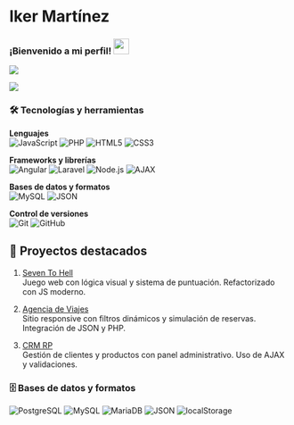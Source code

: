  # Iker Martínez
<h3 align="letf">
  ¡Bienvenido a mi perfil!
  <img src="https://media.giphy.com/media/hvRJCLFzcasrR4ia7z/giphy.gif" width="28">
</h3>

<!-- Escritura de SVG por DenverCoder1 - https://github.com/DenverCoder1/readme-typing-svg -->
<p align="left">
  <img src="https://github-profile-summary-cards.vercel.app/api/cards/profile-details?username=moimenta84&theme=github_dark" />
</p>



<!-- Algunas insignias son de https://github.com/Ileriayo/markdown-badges -->


<p align="rigth">
  <img src="https://readme-typing-svg.demolab.com?font=Fira+Code&size=22&pause=1000&color=00FF99&center=true&vCenter=true&width=435&lines=Fullstack+Developer+en+formación;Apasionado+por+Angular+y+Node.js;Buscando+prácticas+inclusivas+en+2026" />
</p>




### 🛠️ Tecnologías y herramientas

**Lenguajes**  
![JavaScript](https://img.shields.io/badge/JavaScript-F7DF1E?style=for-the-badge&logo=javascript&logoColor=black)
![PHP](https://img.shields.io/badge/PHP-777BB4?style=for-the-badge&logo=php&logoColor=white)
![HTML5](https://img.shields.io/badge/HTML5-E34F26?style=for-the-badge&logo=html5&logoColor=white)
![CSS3](https://img.shields.io/badge/CSS3-1572B6?style=for-the-badge&logo=css3&logoColor=white)

**Frameworks y librerías**  
![Angular](https://img.shields.io/badge/Angular-DD0031?style=for-the-badge&logo=angular&logoColor=white)
![Laravel](https://img.shields.io/badge/Laravel-FF2D20?style=for-the-badge&logo=laravel&logoColor=white)
![Node.js](https://img.shields.io/badge/Node.js-339933?style=for-the-badge&logo=nodedotjs&logoColor=white)
![AJAX](https://img.shields.io/badge/AJAX-007FFF?style=for-the-badge&logoColor=white)

**Bases de datos y formatos**  
![MySQL](https://img.shields.io/badge/MySQL-4479A1?style=for-the-badge&logo=mysql&logoColor=white)
![JSON](https://img.shields.io/badge/JSON-000000?style=for-the-badge&logo=json&logoColor=white)

**Control de versiones**  
![Git](https://img.shields.io/badge/Git-F05032?style=for-the-badge&logo=git&logoColor=white)
![GitHub](https://img.shields.io/badge/GitHub-181717?style=for-the-badge&logo=github&logoColor=white)

## 🚀 Proyectos destacados

1. [Seven To Hell](https://github.com/moimenta84/Seven-To-Hell)  
   Juego web con lógica visual y sistema de puntuación. Refactorizado con JS moderno.

2. [Agencia de Viajes](https://github.com/moimenta84/Agencia-de-Viajes)  
   Sitio responsive con filtros dinámicos y simulación de reservas. Integración de JSON y PHP.

3. [CRM RP](https://github.com/moimenta84/CRM-RP)  
   Gestión de clientes y productos con panel administrativo. Uso de AJAX y validaciones.

### 🗄️ Bases de datos y formatos

![PostgreSQL](https://img.shields.io/badge/PostgreSQL-4169E1?style=for-the-badge&logo=postgresql&logoColor=white)
![MySQL](https://img.shields.io/badge/MySQL-4479A1?style=for-the-badge&logo=mysql&logoColor=white)
![MariaDB](https://img.shields.io/badge/MariaDB-003545?style=for-the-badge&logo=mariadb&logoColor=white)
![JSON](https://img.shields.io/badge/JSON-000000?style=for-the-badge&logo=json&logoColor=white)
![localStorage](https://img.shields.io/badge/localStorage-FFA500?style=for-the-badge)

